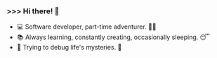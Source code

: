 ### >>> Hi there! 👋

- 💻 Software developer, part-time adventurer. 🧗‍♀
- 📚 Always learning, constantly creating, occasionally sleeping. 😴
- 📮 Trying to debug life's mysteries. 🤔

<!--
**horus2121/horus2121** is a ✨ _special_ ✨ repository because its `README.md` (this file) appears on your GitHub profile.

Here are some ideas to get you started:

- 🔭 I’m currently working on ...
- 🌱 I’m currently learning ...
- 👯 I’m looking to collaborate on ...
- 🤔 I’m looking for help with ...
- 💬 Ask me about ...
- 📫 How to reach me: ...
- 😄 Pronouns: ...
- ⚡ Fun fact: ...
-->
